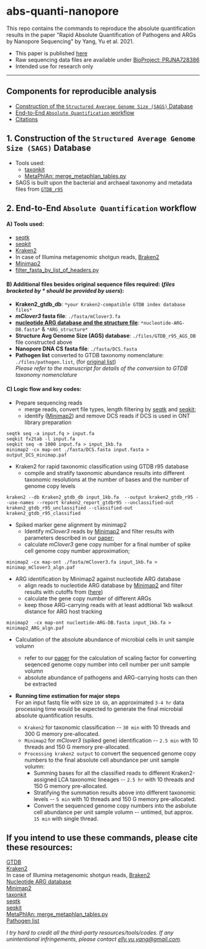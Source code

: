 # abs-quanti-nanopore
This repo contains the commands to reproduce the absolute quantification results in the paper "Rapid Absolute Quantification of Pathogens and ARGs by Nanopore Sequencing" by Yang, Yu et al. 2021. <br>
* This paper is published [here](https://www.sciencedirect.com/science/article/pii/S0048969721072661)
* Raw sequencing data files are available under [BioProject: PRJNA728386](https://dataview.ncbi.nlm.nih.gov/object/PRJNA728386)
* Intended use for research only
***
## Components for reproducible analysis

<!-- START doctoc generated TOC please keep comment here to allow auto update -->
<!-- DON'T EDIT THIS SECTION, INSTEAD RE-RUN doctoc TO UPDATE -->

- [Construction of the `Structured Average Genome Size (SAGS)` Database](#1-construction-of-the-structured-average-genome-size-sags-database)
- [End-to-End `Absolute Quantification` workflow](#2-end-to-end-absolute-quantification-workflow)
- [Citations](#if-you-intend-to-use-these-commands-please-cite-these-resources)

<!-- END doctoc generated TOC please keep comment here to allow auto update -->

## 1. Construction of the `Structured Average Genome Size (SAGS)` Database 
* Tools used: <br>
  * [taxonkit](https://github.com/shenwei356/taxonkit) <br>
  * [MetaPhlAn: merge_metaphlan_tables.py](https://github.com/biobakery/MetaPhlAn/tree/master/metaphlan/utils) <br>
* SAGS is built upon the bacterial and archaeal taxonomy and metadata files from [`GTDB_r95`](https://data.gtdb.ecogenomic.org/releases/release95/)

## 2. End-to-End `Absolute Quantification` workflow

#### **A) Tools used:** <br>
  * [seqtk](https://github.com/lh3/seqtk) <br>
  * [seqkit](https://github.com/shenwei356/seqkit) <br>
  * [Kraken2](https://github.com/DerrickWood/kraken2) <br>
  * In case of Illumina metagenomic shotgun reads, [Braken2](https://github.com/jenniferlu717/Bracken) <br>
  * [Minimap2](https://github.com/lh3/minimap2) <br>
  * [filter_fasta_by_list_of_headers.py](https://bioinformatics.stackexchange.com/a/3940) <br>

#### **B) Additional files besides original sequence files required:** (*files bracketed by * should be provided by users*): <br>
  * **Kraken2_gtdb_db**: `*your Kraken2-compatible GTDB index database files*` <br>
  * ***mClover3* fasta file**: `./fasta/mClover3.fa` <br>
  * [**nucleotide ARG database and the structure file**](https://github.com/xiaole99/ARGs-OAP-v2.0-development): `*nucleotide-ARG-DB.fasta*` & `*ARG_structure*` <br>
  * **Structure Avg Genome Size (AGS) database**: `./files/GTDB_r95_AGS_DB` file constructed above <br>
  * **Nanopore DNA CS fasta file**:  `./fasta/DCS.fasta` <br>
  * **Pathogen list** converted to GTDB taxonomy nomenclature: `./files/pathogen.list`, (for [original list](https://webarchive.nationalarchives.gov.uk/ukgwa/20121212135622/http://www.bis.gov.uk/assets/bispartners/foresight/docs/infectious-diseases/t16.pdf))   <br> *Please refer to the manuscript for details of the conversion to GTDB taxonomy nomenclature* <br>

#### **C) Logic flow and key codes:**
* Prepare sequencing reads
  * merge reads, convert file types, length filtering by [seqtk](https://github.com/lh3/seqtk) and [seqkit](https://github.com/shenwei356/seqkit); <br>
  * identify ([Minimap2](https://github.com/lh3/minimap2)) and remove DCS reads if DCS is used in ONT library preparation
```
seqtk seq -a input.fq > input.fa
seqkit fx2tab -l input.fa
seqkit seq -m 1000 input.fa > input_1kb.fa
minimap2 -cx map-ont ./fasta/DCS.fasta input.fasta > output_DCS_minimap.paf
```
* Kraken2 for rapid taxonomic classification using GTDB r95 database <br>
  * compile and stratify taxonomic abundance results into different taxonomic resolutions at the number of bases and the number of genome copy levels 
```
kraken2 --db Kraken2_gtdb_db input_1kb.fa  --output kraken2_gtdb_r95 --use-names --report kraken2_report_gtdbr95 --unclassified-out kraken2_gtdb_r95_unclassified --classified-out kraken2_gtdb_r95_classified
```
  
* Spiked marker gene alignment by minimap2 
  * Identify *mClover3* reads by [Minimap2](https://github.com/lh3/minimap2) and filter results with parameters described in our [paper](https://www.sciencedirect.com/science/article/pii/S0048969721072661); <br>
  * calculate *mClover3* gene copy number for a final number of spike cell genome copy number approximation; <br>
```
minimap2 -cx map-ont ./fasta/mClover3.fa input_1kb.fa > minimap_mClover3_algn.paf
```
* ARG identification by Minimap2 against nucleotide ARG database  <br>
  * align reads to nucleotide ARG database by [Minimap2](https://github.com/lh3/minimap2) and filter results with cutoffs from ([here](https://www.nature.com/articles/s41564-019-0626-z))
  * calculate the gene copy number of different ARGs
  * keep those ARG-carrying reads with at least addtional 1kb walkout distance for ARG host tracking <br>
```
minimap2  -cx map-ont nucleotide-ARG-DB.fasta input_1kb.fa > minimap2_ARG_algn.paf
```
* Calculation of the absolute abundance of microbial cells in unit sample volumn <br>
  * refer to our [paper](https://www.sciencedirect.com/science/article/pii/S0048969721072661) for the calculation of scaling factor for converting seqenced genome copy number into cell number per unit sample volumn
  * absolute abundance of pathogens and ARG-carrying hosts can then be extracted
 
* **Running time estimation for major steps** <br>
	For an input fastq file with size `10 Gb`, an approximated `3-4 hr` data processing time would be expected to generate the final microbial absolute quantification results.
	* `Kraken2` for taxonomic classification -- `30 min` with 10 threads and 300 G memory pre-allocated.
	* `Minimap2` for *mClover3* (spiked gene) identification -- `2.5 min` with 10 threads and 150 G memory pre-allocated.
	* `Processing kraken2 output` to convert the sequenced genome copy numbers to the final absolute cell abundance per unit sample volumn: 
		* Summing bases for all the classified reads to different Kraken2-assigned LCA taxonomic lineages -- `2.5 hr` with 10 threads and 150 G memory pre-allocated.
		* Stratifying the summation results above into different taxonomic levels -- `5 min` with 10 threads and 150 G memory pre-allocated.
		* Convert the sequenced genome copy numbers into the asbolute cell abundance per unit sample volumn -- untimed, but approx. `15 min` with single thread.
		

## If you intend to use these commands, please cite these resources:
[GTDB](https://gtdb.ecogenomic.org/) <br>
[Kraken2](https://github.com/DerrickWood/kraken2) <br>
In case of Illumina metagenomic shotgun reads, [Braken2](https://github.com/jenniferlu717/Bracken) <br>
[Nucleotide ARG database](https://github.com/xiaole99/ARGs-OAP-v2.0-development) <br>
[Minimap2 ](https://github.com/lh3/minimap2) <br>
[taxonkit](https://github.com/shenwei356/taxonkit) <br>
[seqtk](https://github.com/lh3/seqtk) <br>
[seqkit](https://github.com/shenwei356/seqkit) <br>
[MetaPhlAn: merge_metaphlan_tables.py](https://github.com/biobakery/MetaPhlAn/tree/master/metaphlan/utils) <br>
[Pathogen list](https://webarchive.nationalarchives.gov.uk/ukgwa/20121212135622/http://www.bis.gov.uk/assets/bispartners/foresight/docs/infectious-diseases/t16.pdf) <br>

*I try hard to credit all the third-party resources/tools/codes. If any unintentional infringements, please contact elly.yu.yang@gmail.com.*
